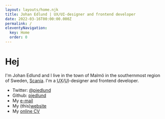 ```yaml
---
layout: layouts/home.njk
title: Johan Edlund | UX/UI-designer and frontend developer
date: 2022-03-16T00:00:00.000Z
permalink: /
eleventyNavigation:
  key: Home
  order: 0
---
```

# Hej

<div class="h-card" rel="author">

<p class="p-note">I'm <span class="p-name"><span class="p-given-name">Johan</span> <span class="p-family-name">Edlund</span></span> and I live in the town of
<span class="p-locality" lang="sv">Malmö</span> in the southernmost region of <span class="p-country-name">Sweden</span>, <a href="https://en.wikipedia.org/wiki/Scania" class="p-region">Scania</a>. I'm a <abbr title="User Experience">UX</abbr>/<abbr title="User Interface">UI</abbr>-designer and frontend developer.</p>

<ul>
  <li>Twitter: <a href="https://twitter.com/pjedlund" rel="me">@pjedlund</a></li>
  <li>Github: <a href="https://github.com/pjedlund" rel="me">pjedlund</a></li>
  <li>My <a class="u-email" rel="me" href="mailto:hello@johanedlund.se">e-mail</a></li>
  <li>My (this)<a class="u-uid u-url" href="https://johanedlund.se">website</a></li>
  <li>My <a href="./cv">online CV</a></li>
</ul>

</div>